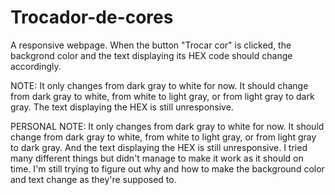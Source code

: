 # Trocador-de-cores

A responsive webpage. When the button "Trocar cor" is clicked, the backgrond color and the text displaying its HEX code should change accordingly.

NOTE: It only changes from dark gray to white for now. It should change from dark gray to white, from white to light gray, or from light gray to dark gray.
The text displaying the HEX is still unresponsive.

PERSONAL NOTE: It only changes from dark gray to white for now. It should change 
from dark gray to white, from white to light gray, or from light gray to dark gray. 
And the text displaying the HEX is still unresponsive. I tried many different things 
but didn't manage to make it work as it should on time. I'm still trying to figure out 
why and how to make the background color and text change as they're supposed to.
